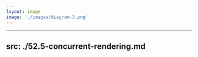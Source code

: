 ```yaml
---
layout: image
image: './images/diagram-3.png'
---
```




---
src: ./52.5-concurrent-rendering.md
---
